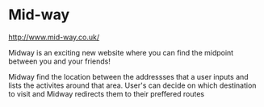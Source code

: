 # Mid-way

http://www.mid-way.co.uk/

Midway is an exciting new website where you can find the midpoint between you and your friends!

Midway find the location between the addressses that a user inputs and lists the activites around that area.
User's can decide on which destination to visit and Midway redirects them to their preffered routes
